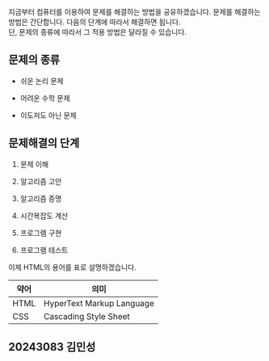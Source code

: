 지금부터 컴퓨터를 이용하여 문제를 해결하는 방법을 공유하겠습니다. 문제를 해결하는 방법은 간단합니다. 다음의 단계에 따라서 해결하면 됩니다.  
단, 문제의 종류에 따라서 그 적용 방법은 달라질 수 있습니다.

## 문제의 종류

- 쉬운 논리 문제

- 어려운 수학 문제

- 이도저도 아닌 문제

## 문제해결의 단계

1. 문제 이해

2. 알고리즘 고안

3. 알고리즘 증명

4. 시간복잡도 계산

5. 프로그램 구현

6. 프로그램 테스트

이제 HTML의 용어를 표로 설명하겠습니다.

| 약어  | 의미                       |
|-------|----------------------------|
| HTML  | HyperText Markup Language  |
| CSS   | Cascading Style Sheet      |

## 20243083 김민성
